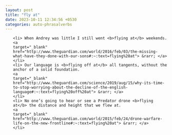 ```yaml
---
layout: post
title: "fly at"
date: 2023-10-11 12:34:56 +0530
categories: auto-phrasalverbs
---
```

<ol>

    <li> When Andrey was little I still went <b>flying at</b> weekends.
    <a 
    target="_blank" 
    href="http://www.theguardian.com/world/2016/feb/03/the-missing-what-have-they-done-with-our-sons#:~:text=flying%20at"> &rarr; </a>
    </li>
    <li> Our language is <b>flying off at</b> all tangents, without the anchor of a solid foundation.
    <a 
    target="_blank" 
    href="http://www.theguardian.com/science/2019/aug/15/why-its-time-to-stop-worrying-about-the-decline-of-the-english-language#:~:text=flying%20off%20at"> &rarr; </a>
    </li>
    <li> No one’s going to hear or see a Predator drone <b>flying at</b> the distance and height that we flew at.
    <a 
    target="_blank" 
    href="http://www.theguardian.com/world/2015/feb/24/drone-warfare-life-on-the-new-frontline#:~:text=flying%20at"> &rarr; </a>
    </li>